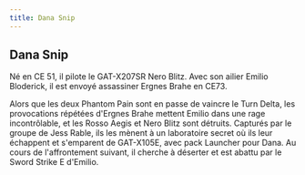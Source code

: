 ```yaml
---
title: Dana Snip
---
```


Dana Snip
---------




Né en CE 51, il pilote le GAT-X207SR Nero Blitz. Avec son ailier Emilio Bloderick, il est envoyé assassiner Ergnes Brahe en CE73.


Alors que les deux Phantom Pain sont en passe de vaincre le Turn Delta, les provocations répétées d'Ergnes Brahe mettent Emilio dans une rage incontrôlable, et les Rosso Aegis et Nero Blitz sont détruits. Capturés par le groupe de Jess Rable, ils les mènent à un laboratoire secret où ils leur échappent et s'emparent de GAT-X105E, avec pack Launcher pour Dana. Au cours de l'affrontement suivant, il cherche à déserter et est abattu par le Sword Strike E d'Emilio.



